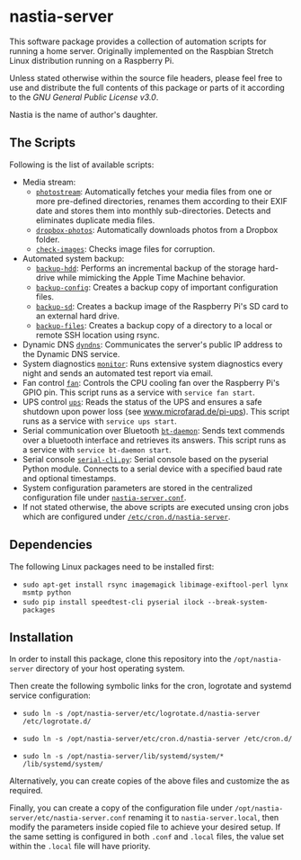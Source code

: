 # nastia-server

This software package provides a collection of automation scripts for running a home server. Originally implemented on the Raspbian Stretch Linux distribution running on a Raspberry Pi.

Unless stated otherwise within the source file headers, please feel free to use and distribute the full contents of this package or parts of it according to the _GNU General Public License v3.0_.

Nastia is the name of author's daughter.

## The Scripts

Following is the list of available scripts:

* Media stream:
  * [`photostream`](https://github.com/microfarad-de/nastia-server/blob/master/bin/photostream):
  Automatically fetches your media files from one or more pre-defined directories,
  renames them according to their EXIF date and stores them into monthly sub-directories. Detects and eliminates duplicate media files.
  * [`dropbox-photos`](https://github.com/microfarad-de/nastia-server/blob/master/bin/dropbox-photos):
  Automatically downloads photos from a Dropbox folder.
  * [`check-images`](https://github.com/microfarad-de/nastia-server/blob/master/bin/check-images):
  Checks image files for corruption.
* Automated system backup:
  * [`backup-hdd`](https://github.com/microfarad-de/nastia-server/blob/master/sbin/backup-hdd):
  Performs an incremental backup of the storage hard-drive while mimicking the Apple Time Machine behavior.
  * [`backup-config`](https://github.com/microfarad-de/nastia-server/blob/master/sbin/backup-config):
  Creates a backup copy of important configuration files.
  * [`backup-sd`](https://github.com/microfarad-de/nastia-server/blob/master/sbin/backup-sd):
  Creates a backup image of the Raspberry Pi's SD card to an external hard drive.
  * [`backup-files`](https://github.com/microfarad-de/nastia-server/blob/master/bin/backup-files):
  Creates a backup copy of a directory to a local or remote SSH location using rsync.
* Dynamic DNS [`dyndns`](https://github.com/microfarad-de/nastia-server/blob/master/bin/dyndns):
Communicates the server's public IP address to the Dynamic DNS service.
* System diagnostics [`monitor`](https://github.com/microfarad-de/nastia-server/blob/master/bin/monitor):
Runs extensive system diagnostics every night and sends an automated test report via email.
* Fan control [`fan`](https://github.com/microfarad-de/nastia-server/blob/master/sbin/fan):
Controls the CPU cooling fan over the Raspberry Pi's GPIO pin. This script runs as a service with `service fan start`.
* UPS control [`ups`](https://github.com/microfarad-de/nastia-server/blob/master/sbin/ups):
Reads the status of the UPS and ensures a safe shutdown upon power loss (see www.microfarad.de/pi-ups). This script runs as a service with `service ups start`.
* Serial communication over Bluetooth [`bt-daemon`](https://github.com/microfarad-de/nastia-server/blob/master/sbin/bt-daemon):
Sends text commends over a bluetooth interface and retrieves its answers. This script runs as a service with `service bt-daemon start`.
* Serial console [`serial-cli.py`](https://github.com/microfarad-de/nastia-server/blob/master/lib/serial-cli.py): Serial console based on the pyserial Python module. Connects to a serial device with a specified baud rate and optional timestamps.
* System configuration parameters are stored in the centralized configuration file under
[`nastia-server.conf`](https://github.com/microfarad-de/nastia-server/blob/master/etc/nastia-server.conf).
* If not stated otherwise, the above scripts are executed unsing cron jobs which are configured under
[`/etc/cron.d/nastia-server`](https://github.com/microfarad-de/nastia-server/blob/master/etc/cron.d/nastia-server).

## Dependencies

The following Linux packages need to be installed first:

* `sudo apt-get install rsync imagemagick libimage-exiftool-perl lynx msmtp python`
* `sudo pip install speedtest-cli pyserial ilock --break-system-packages`

## Installation

In order to install this package, clone this repository into the  `/opt/nastia-server` directory of your host operating system.

Then create the following symbolic links for the cron, logrotate and systemd service configuration:

- `sudo ln -s /opt/nastia-server/etc/logrotate.d/nastia-server /etc/logrotate.d/`

- `sudo ln -s /opt/nastia-server/etc/cron.d/nastia-server /etc/cron.d/`

- `sudo ln -s /opt/nastia-server/lib/systemd/system/* /lib/systemd/system/`

Alternatively, you can create copies of the above files and customize the as required.

Finally, you can create a copy of the configuration file under `/opt/nastia-server/etc/nastia-server.conf` renaming it to `nastia-server.local`, then modify the parameters inside copied file to achieve your desired setup. If the same setting is configured in both `.conf` and `.local` files, the value set within the `.local` file will have priority.


